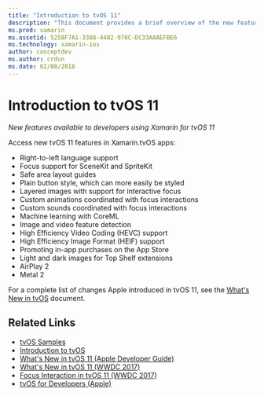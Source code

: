 ```yaml
---
title: "Introduction to tvOS 11"
description: "This document provides a brief overview of the new features available to Xamarin developers in tvOS 11 and links to Apple's release notes."
ms.prod: xamarin
ms.assetid: 5258F7A1-3388-4482-978C-DC33AAAEFBE6
ms.technology: xamarin-ios
author: conceptdev
ms.author: crdun
ms.date: 02/08/2018
---
```


# Introduction to tvOS 11

_New features available to developers using Xamarin for tvOS 11_

Access new tvOS 11 features in Xamarin.tvOS apps:

- Right-to-left language support 
- Focus support for SceneKit and SpriteKit
- Safe area layout guides 
- Plain button style, which can more easily be styled
- Layered images with support for interactive focus
- Custom animations coordinated with focus interactions
- Custom sounds coordinated with focus interactions
- Machine learning with CoreML
- Image and video feature detection
- High Efficiency Video Coding (HEVC) support
- High Efficiency Image Format (HEIF) support
- Promoting in-app purchases on the App Store
- Light and dark images for Top Shelf extensions
- AirPlay 2
- Metal 2

For a complete list of changes Apple introduced in tvOS 11, see the [What's New in tvOS](https://developer.apple.com/library/content/releasenotes/General/WhatsNewinTVOS/Articles/tvOS_11_0.html) document.

## Related Links

- [tvOS Samples](https://docs.microsoft.com/samples/browse/?products=xamarin&term=Xamarin.iOS+tvOS)
- [Introduction to tvOS](~/ios/tvos/index.md)
- [What's New in tvOS 11 (Apple Developer Guide)](https://developer.apple.com/library/content/releasenotes/General/WhatsNewinTVOS/Articles/tvOS_11_0.html)
- [What's New in tvOS 11 (WWDC 2017)](https://developer.apple.com/videos/play/wwdc2017/209/)
- [Focus Interaction in tvOS 11 (WWDC 2017)](https://developer.apple.com/videos/play/wwdc2017/224/)
- [tvOS for Developers (Apple)](https://developer.apple.com/tvos/)
